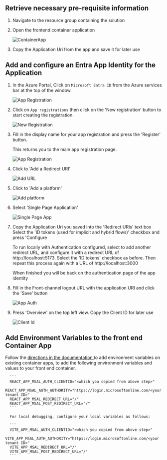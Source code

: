 ## Retrieve necessary pre-requisite information
1. Navigate to the resource group containing the solution
2. Open the frontend container application

   ![ContainerApp](images/add_authentication/front_end.png)

3. Copy the Application Uri from the app and save it for later use

## Add and configure an Entra App Identity for the Application
1. In the Azure Portal, Click on `Microsoft Entra ID` from the Azure services bar at the top of the window.

   ![App Registration](images/add_authentication/app_reg_1.png)

2. Click on `App registrations` then click on the 'New registration' button to start creating the registration.

   ![New Registration](images/add_authentication/app_reg_2.png)

3. Fill in the display name for your app registration and press the 'Register' button.

   This returns you to the main app registration page.
 
   ![App Registration](images/add_authentication/app_reg_3.png)

4. Click to 'Add a Redirect URI'

   ![Add URL](images/add_authentication/platform_config.png)

5. Click to 'Add a platform'

    ![Add platform](images/add_authentication/single_page.png)

6. Select 'Single Page Application'

    ![Single Page App](images/add_authentication/single_page_2.png)

9. Copy the Application Uri you saved into the 'Redirect URIs' text box
   Select the 'ID tokens (used for implicit and hybrid flows)' checkbox and press 'Configure

   To run locally with Authentication configured, select to add another redirect URL, and configure it with a redirect URL of http://localhost:5173. Select the 'ID tokens' checkbox as before. Then repeat this process again with a URL of http://localhost:3000

   When finished you will be back on the authentication page of the app identity

10. Fill in the Front-channel logout URL with the application URI and click the 'Save' button

     ![App Auth](images/add_authentication/app_auth.png)

11. Press 'Overview' on the top left view.  Copy the Client ID for later use


     ![Client Id](images/add_authentication/client_id.png)

## Add Environment Variables to the front end Container App
Follow the [directions in the documentation ](https://learn.microsoft.com/en-us/azure/container-apps/environment-variables?tabs=portal#add-environment-variables-on-existing-container-apps)to add environment variables on existing container apps, to add the following environment variables and values to your front end container.

      ```
      REACT_APP_MSAL_AUTH_CLIENTID="<which you copied from above step>"
      REACT_APP_MSAL_AUTH_AUTHORITY="https://login.microsoftonline.com/<your tenant ID>"
      REACT_APP_MSAL_REDIRECT_URL="/"
      REACT_APP_MSAL_POST_REDIRECT_URL="/"
      ```

      For local debugging, configure your local variables as follows:

      ```
      VITE_APP_MSAL_AUTH_CLIENTID="<which you copied from above step>"
      VITE_APP_MSAL_AUTH_AUTHORITY="https://login.microsoftonline.com/<your tenant ID>"
      VITE_APP_MSAL_REDIRECT_URL="/"
      VITE_APP_MSAL_POST_REDIRECT_URL="/"
      ```